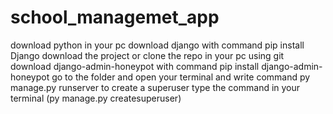 # school_managemet_app
download python in your pc
download django with command pip install Django
download the project or clone the repo in your pc using git
download django-admin-honeypot with command pip install django-admin-honeypot
go to the folder and open your terminal and write command py manage.py runserver
to create a superuser type the command in your terminal (py manage.py createsuperuser)
